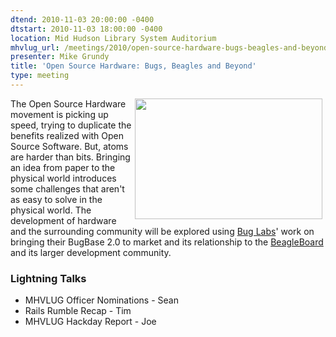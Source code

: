 ```yaml
---
dtend: 2010-11-03 20:00:00 -0400
dtstart: 2010-11-03 18:00:00 -0400
location: Mid Hudson Library System Auditorium
mhvlug_url: /meetings/2010/open-source-hardware-bugs-beagles-and-beyond
presenter: Mike Grundy
title: 'Open Source Hardware: Bugs, Beagles and Beyond'
type: meeting
---
```



<img align="right" alt="" height="193" hspace="5" src="/sites/default/files/BUG20_Custom2.jpg" width="300" />The Open Source Hardware movement is picking up speed, trying to duplicate the benefits realized with Open Source Software. But, atoms are harder than bits. Bringing an idea from paper to the physical world introduces some challenges that aren't as easy to solve in the physical world. The development of hardware and the surrounding community will be explored using [Bug Labs](http://www.buglabs.net/)' work on bringing their BugBase 2.0 to market and its relationship to the [BeagleBoard](http://beagleboard.org/) and its larger development community.

### Lightning Talks
- MHVLUG Officer Nominations - Sean
- Rails Rumble Recap - Tim
- MHVLUG Hackday Report - Joe